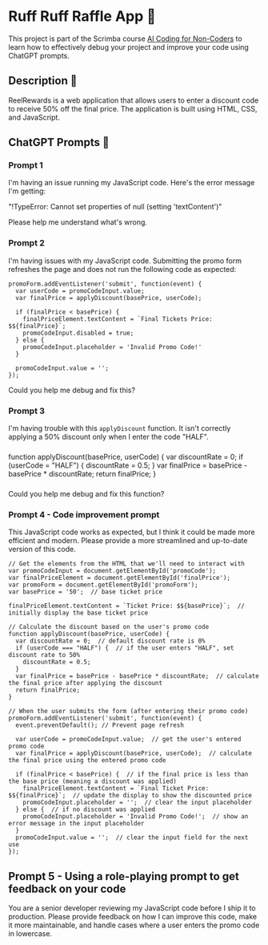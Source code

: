 # Ruff Ruff Raffle App 🐶

This project is part of the Scrimba course [AI Coding for Non-Coders](https://scrimba.com/learn/aicoding) to learn how to effectively debug your project and improve your code using ChatGPT prompts.

## Description 📝

ReelRewards is a web application that allows users to enter a discount code to receive 50% off the final price. The application is built using HTML, CSS, and JavaScript.

## ChatGPT Prompts 🤖

### Prompt 1
I'm having an issue running my JavaScript code. Here's the error message I'm getting: 

"!TypeError: Cannot set properties of null (setting 'textContent')"

Please help me understand what's wrong.

### Prompt 2
I'm having issues with my JavaScript code. Submitting the promo form refreshes the page and does not run the following code as expected:

```
promoForm.addEventListener('submit', function(event) {
  var userCode = promoCodeInput.value;
  var finalPrice = applyDiscount(basePrice, userCode);

  if (finalPrice < basePrice) {
    finalPriceElement.textContent = `Final Tickets Price: $${finalPrice}`;
    promoCodeInput.disabled = true;
  } else {
    promoCodeInput.placeholder = 'Invalid Promo Code!'
  }

  promoCodeInput.value = '';
});
```

Could you help me debug and fix this?

### Prompt 3
I'm having trouble with this `applyDiscount` function. It isn't correctly applying a 50% discount only when I enter the code "HALF".

###
function applyDiscount(basePrice, userCode) {
  var discountRate = 0;
  if (userCode = "HALF") {
    discountRate = 0.5;
  }
  var finalPrice = basePrice - basePrice * discountRate;
  return finalPrice;
}
###

Could you help me debug and fix this function?

### Prompt 4 - Code improvement prompt
This JavaScript code works as expected, but I think it could be made more efficient and modern. Please provide a more streamlined and up-to-date version of this code.
```
// Get the elements from the HTML that we'll need to interact with
var promoCodeInput = document.getElementById('promoCode');
var finalPriceElement = document.getElementById('finalPrice');
var promoForm = document.getElementById('promoForm'); 
var basePrice = '50';  // base ticket price

finalPriceElement.textContent = `Ticket Price: $${basePrice}`;  // initially display the base ticket price

// Calculate the discount based on the user's promo code
function applyDiscount(basePrice, userCode) {
  var discountRate = 0;  // default discount rate is 0%
  if (userCode === "HALF") {  // if the user enters "HALF", set discount rate to 50%
    discountRate = 0.5;
  }
  var finalPrice = basePrice - basePrice * discountRate;  // calculate the final price after applying the discount
  return finalPrice;
}

// When the user submits the form (after entering their promo code)
promoForm.addEventListener('submit', function(event) {
  event.preventDefault(); // Prevent page refresh

  var userCode = promoCodeInput.value;  // get the user's entered promo code
  var finalPrice = applyDiscount(basePrice, userCode);  // calculate the final price using the entered promo code
  
  if (finalPrice < basePrice) {  // if the final price is less than the base price (meaning a discount was applied)
    finalPriceElement.textContent = `Final Ticket Price: $${finalPrice}`;  // update the display to show the discounted price
    promoCodeInput.placeholder = '';  // clear the input placeholder
  } else {  // if no discount was applied
    promoCodeInput.placeholder = 'Invalid Promo Code!';  // show an error message in the input placeholder
  }
  promoCodeInput.value = '';  // clear the input field for the next use
});
```

## Prompt 5 - Using a role-playing prompt to get feedback on your code
You are a senior developer reviewing my JavaScript code before I ship it to production. Please provide feedback on how I can improve this code, make it more maintainable, and handle cases where a user enters the promo code in lowercase.

